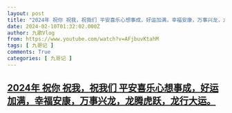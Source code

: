 ```yaml
---
layout: post
title: "2024年 祝你 祝我，祝我们 平安喜乐心想事成，好运加满，幸福安康，万事兴龙，龙腾虎跃，龙行大运。"
date: 2024-02-10T01:32:02.000Z
author: 九歌Vlog
from: https://www.youtube.com/watch?v=AFjbuvKtahM
tags: [ 九哥记 ]
comments: True
categories: [ 九哥记 ]
---
```

<!--1707528722000-->
[2024年 祝你 祝我，祝我们 平安喜乐心想事成，好运加满，幸福安康，万事兴龙，龙腾虎跃，龙行大运。](https://www.youtube.com/watch?v=AFjbuvKtahM)
------

<div>

</div>
